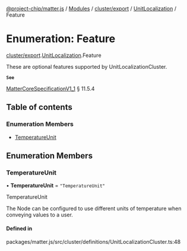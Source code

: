 [@project-chip/matter.js](../README.md) / [Modules](../modules.md) / [cluster/export](../modules/cluster_export.md) / [UnitLocalization](../modules/cluster_export.UnitLocalization.md) / Feature

# Enumeration: Feature

[cluster/export](../modules/cluster_export.md).[UnitLocalization](../modules/cluster_export.UnitLocalization.md).Feature

These are optional features supported by UnitLocalizationCluster.

**`See`**

[MatterCoreSpecificationV1_1](../interfaces/spec_export.MatterCoreSpecificationV1_1.md) § 11.5.4

## Table of contents

### Enumeration Members

- [TemperatureUnit](cluster_export.UnitLocalization.Feature.md#temperatureunit)

## Enumeration Members

### TemperatureUnit

• **TemperatureUnit** = ``"TemperatureUnit"``

TemperatureUnit

The Node can be configured to use different units of temperature when conveying values to a user.

#### Defined in

packages/matter.js/src/cluster/definitions/UnitLocalizationCluster.ts:48
